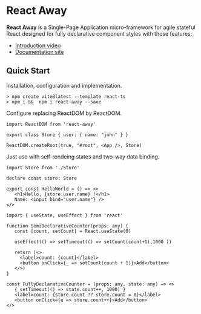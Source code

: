 # React Away

**React Away** is a Single-Page Application micro-framework for agile stateful React designed for fully declarative component styles with those features:

* [Introduction video](https://www.youtube.com/watch?v=D98B_zZ2_pE)
* [Documentation site](https://github.com/jsenaribeiro/react-away/wiki)

## Quick Start

Installation, configuration and implementation.

```shell
> npm create vite@latest --template react-ts
> npm i &&  npm i react-away --save
```

Configure replacing ReactDOM by ReactDOM.

```tsx
import ReactDOM from 'react-away'

export class Store { user: { name: "john" } }

ReactDOM.createRoot(true, "#root", <App />, Store)
```

Just use with self-rendeing states and two-way data binding.

```tsx
import Store from './Store'

declare const store: Store

export const HelloWorld = () => <>
   <h1>Hello, {store.user.name} !</h1>
   Name: <input bind="user.name"} /> 
</>

````

````tsx
import { useState, useEffect } from 'react'

function SemiDeclarativeCounter(props: any) {
   const [count, setCount] = React.useState(0)

   useEffect(() => setTimeout(() => setCount(count+1),1000 ))

   return (<>
     <label>count: {count}</label>
     <button onClick={_ => setCount(count + 1)}>Add</button>
   </>)
}

const FullyDeclarativeCounter = (props: any, state: any) => <>
   { setTimeout(() => state.count++, 1000) }
   <label>count: {store.count ?? store.count = 0}</label>
   <button onClick={e => store.count++}>Add</button>
</>


````

